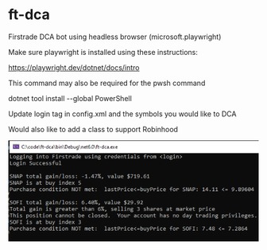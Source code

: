 # ft-dca
Firstrade DCA bot using headless browser (microsoft.playwright)

Make sure playwright is installed using these instructions:

https://playwright.dev/dotnet/docs/intro

This command may also be required for the pwsh command

dotnet tool install --global PowerShell

Update login tag in config.xml and the symbols you would like to DCA
  
Would also like to add a class to support Robinhood

![Screenshot](screenshot.png)
